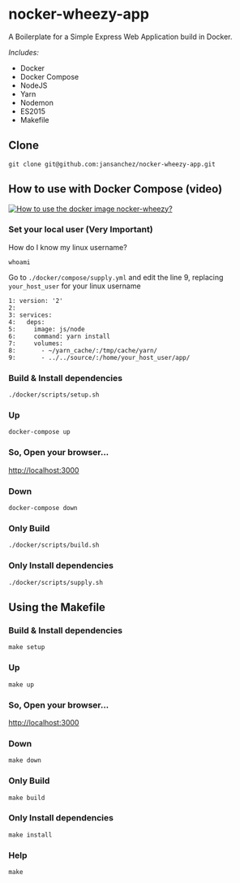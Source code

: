# **nocker-wheezy-app**

A Boilerplate for a Simple Express Web Application build in Docker.

*Includes:*
- Docker
- Docker Compose
- NodeJS
- Yarn
- Nodemon
- ES2015
- Makefile

## Clone
```
git clone git@github.com:jansanchez/nocker-wheezy-app.git
```

## How to use with Docker Compose (video)

[![How to use the docker image nocker-wheezy?](http://img.youtube.com/vi/8KwZsF7bcfo/maxresdefault.jpg)](http://www.youtube.com/watch?v=8KwZsF7bcfo "How to use the docker image nocker-wheezy?")


### Set your local user (Very Important)

How do I know my linux username?
```
whoami
```

Go to `./docker/compose/supply.yml` and edit the line 9, replacing `your_host_user` for your linux username
```
1: version: '2'
2:
3: services:
4:   deps:
5:     image: js/node
6:     command: yarn install
7:     volumes:
8:       - ~/yarn_cache/:/tmp/cache/yarn/
9:       - ../../source/:/home/your_host_user/app/
```


### Build & Install dependencies
```
./docker/scripts/setup.sh
```

### Up
```
docker-compose up
```

### So, Open your browser...
[http://localhost:3000](http://localhost:3000)

### Down
```
docker-compose down
```

### Only Build
```
./docker/scripts/build.sh
```

### Only Install dependencies
```
./docker/scripts/supply.sh
```

## Using the Makefile

### Build & Install dependencies
```
make setup
```

### Up
```
make up
```

### So, Open your browser...
[http://localhost:3000](http://localhost:3000)

### Down
```
make down
```

### Only Build
```
make build
```

### Only Install dependencies
```
make install
```

### Help
```
make
```

